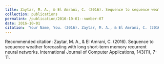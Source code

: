 ```yaml
---
title: Zaytar, M. A., & El Amrani, C. (2016). Sequence to sequence weather forecasting with long short-term memory recurrent neural networks. International Journal of Computer Applications, 143(11), 7-11.
collection: publications
permalink: /publication/2016-10-01--number-07
date: 2016-10-01
citation: 'Your Name, You. (2016). Zaytar, M. A., & El Amrani, C. (2016). Sequence to sequence weather forecasting with long short-term memory recurrent neural networks. International Journal of Computer Applications, 143(11), 7-11. <i>Journal X</i>. 1(1).'
---
```


Recommended citation: Zaytar, M. A., & El Amrani, C. (2016). Sequence to sequence weather forecasting with long short-term memory recurrent neural networks. International Journal of Computer Applications, 143(11), 7-11.
